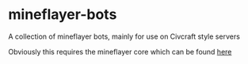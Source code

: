 # mineflayer-bots
A collection of mineflayer bots, mainly for use on Civcraft style servers

Obviously this requires the mineflayer core which can be found [here](https://github.com/PrismarineJS/mineflayer)
